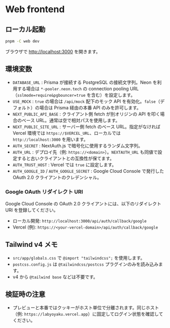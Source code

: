 # Web frontend

## ローカル起動

```bash
pnpm -C web dev
```

ブラウザで <http://localhost:3000> を開きます。

## 環境変数

- `DATABASE_URL` : Prisma が接続する PostgreSQL の接続文字列。Neon を利用する場合は `*-pooler.neon.tech` の connection pooling URL（`sslmode=require&pgbouncer=true` を含む）を設定します。
- `USE_MOCK` : `true` の場合は `/api/mock` 配下のモック API を有効化。`false`（デフォルト）の場合は Prisma 経由の本番 API のみを許可します。
- `NEXT_PUBLIC_API_BASE` : クライアント側 fetch が別オリジンの API を叩く場合のベース URL。通常は空で相対パスを使用します。
- `NEXT_PUBLIC_SITE_URL` : サーバー側 fetch のベース URL。指定がなければ Vercel 環境では `https://$VERCEL_URL`、ローカルでは `http://localhost:3000` を用います。
- `AUTH_SECRET` : NextAuth.js で暗号化に使用するランダム文字列。
- `AUTH_URL` : デプロイ先（例: `https://<domain>`）。`NEXTAUTH_URL` も同値で設定すると古いクライアントとの互換性が保てます。
- `AUTH_TRUST_HOST` : Vercel では `true` に設定します。
- `AUTH_GOOGLE_ID` / `AUTH_GOOGLE_SECRET` : Google Cloud Console で発行した OAuth 2.0 クライアントのクレデンシャル。

### Google OAuth リダイレクト URI

Google Cloud Console の OAuth 2.0 クライアントには、以下のリダイレクト URI を登録してください。

- ローカル開発: `http://localhost:3000/api/auth/callback/google`
- Vercel (例): `https://<your-vercel-domain>/api/auth/callback/google`

## Tailwind v4 メモ

- `src/app/globals.css` で `@import "tailwindcss";` を使用します。
- `postcss.config.js` は `@tailwindcss/postcss` プラグインのみを読み込みます。
- v4 から `@tailwind base` などは不要です。

## 検証時の注意

- プレビューと本番ではクッキーがホスト単位で分離されます。同じホスト（例: `https://labyoyaku.vercel.app`）に固定してログイン状態を確認してください。
